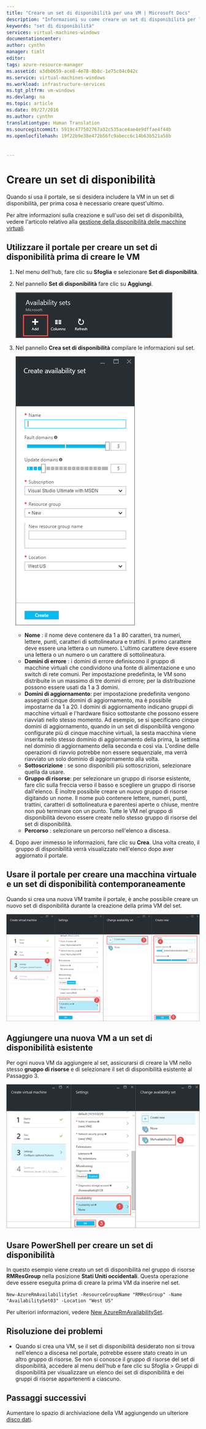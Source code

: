 ```yaml
---
title: "Creare un set di disponibilità per una VM | Microsoft Docs"
description: "Informazioni su come creare un set di disponibilità per le macchine virtuali tramite il portale di Azure o PowerShell e utilizzando il modello di distribuzione di Resource Manager."
keywords: "set di disponibilità"
services: virtual-machines-windows
documentationcenter: 
author: cynthn
manager: timlt
editor: 
tags: azure-resource-manager
ms.assetid: a3db8659-ace8-4e78-8b8c-1e75c04c042c
ms.service: virtual-machines-windows
ms.workload: infrastructure-services
ms.tgt_pltfrm: vm-windows
ms.devlang: na
ms.topic: article
ms.date: 09/27/2016
ms.author: cynthn
translationtype: Human Translation
ms.sourcegitcommit: 5919c477502767a32c535ace4ae4e9dffae4f44b
ms.openlocfilehash: 19f22b9e38e472b56fc9abecc6c14b63b521a58b


---
```

# <a name="create-an-availability-set"></a>Creare un set di disponibilità
Quando si usa il portale, se si desidera includere la VM in un set di disponibilità, per prima cosa è necessario creare quest'ultimo.

Per altre informazioni sulla creazione e sull'uso dei set di disponibilità, vedere l'articolo relativo alla [gestione della disponibilità delle macchine virtuali](virtual-machines-windows-manage-availability.md?toc=%2fazure%2fvirtual-machines%2fwindows%2ftoc.json).

## <a name="use-the-portal-to-create-an-availability-set-before-creating-your-vms"></a>Utilizzare il portale per creare un set di disponibilità prima di creare le VM
1. Nel menu dell'hub, fare clic su **Sfoglia** e selezionare **Set di disponibilità**.
2. Nel pannello **Set di disponibilità** fare clic su **Aggiungi**.
   
    ![Schermata che mostra il pulsante Aggiungi per creare un nuovo set di disponibilità.](./media/virtual-machines-windows-create-availability-set/add-availability-set.png)
3. Nel pannello **Crea set di disponibilità** compilare le informazioni sul set.
   
    ![Schermata che mostra le informazioni da immettere per creare il set di disponibilità.](./media/virtual-machines-windows-create-availability-set/create-availability-set.png)
   
   * **Nome** : il nome deve contenere da 1 a 80 caratteri, tra numeri, lettere, punti, caratteri di sottolineatura e trattini. Il primo carattere deve essere una lettera o un numero. L'ultimo carattere deve essere una lettera o un numero o un carattere di sottolineatura.
   * **Domini di errore** : i domini di errore definiscono il gruppo di macchine virtuali che condividono una fonte di alimentazione e uno switch di rete comuni. Per impostazione predefinita, le VM sono distribuite in un massimo di tre domini di errore; per la distribuzione possono essere usati da 1 a 3 domini.
   * **Domini di aggiornamento**: per impostazione predefinita vengono assegnati cinque domini di aggiornamento, ma è possibile impostarne da 1 a 20. I domini di aggiornamento indicano gruppi di macchine virtuali e l'hardware fisico sottostante che possono essere riavviati nello stesso momento. Ad esempio, se si specificano cinque domini di aggiornamento, quando in un set di disponibilità vengono configurate più di cinque macchine virtuali, la sesta macchina viene inserita nello stesso dominio di aggiornamento della prima, la settima nel dominio di aggiornamento della seconda e così via. L'ordine delle operazioni di riavvio potrebbe non essere sequenziale, ma verrà riavviato un solo dominio di aggiornamento alla volta.
   * **Sottoscrizione** : se sono disponibili più sottoscrizioni, selezionare quella da usare.
   * **Gruppo di risorse**: per selezionare un gruppo di risorse esistente, fare clic sulla freccia verso il basso e scegliere un gruppo di risorse dall'elenco. È inoltre possibile creare un nuovo gruppo di risorse digitando un nome. Il nome può contenere lettere, numeri, punti, trattini, caratteri di sottolineatura e parentesi aperte o chiuse, mentre non può terminare con un punto. Tutte le VM nel gruppo di disponibilità devono essere create nello stesso gruppo di risorse del set di disponibilità.
   * **Percorso** : selezionare un percorso nell'elenco a discesa.
4. Dopo aver immesso le informazioni, fare clic su **Crea**. Una volta creato, il gruppo di disponibilità verrà visualizzato nell'elenco dopo aver aggiornato il portale.

## <a name="use-the-portal-to-create-a-virtual-machine-and-an-availability-set-at-the-same-time"></a>Usare il portale per creare una macchina virtuale e un set di disponibilità contemporaneamente
Quando si crea una nuova VM tramite il portale, è anche possibile creare un nuovo set di disponibilità durante la creazione della prima VM del set.

![Schermata che illustra la procedura di creazione di un nuovo set di disponibilità in fase di creazione della VM.](./media/virtual-machines-windows-create-availability-set/new-vm-avail-set.png)

## <a name="add-a-new-vm-to-an-existing-availability-set"></a>Aggiungere una nuova VM a un set di disponibilità esistente
Per ogni nuova VM da aggiungere al set, assicurarsi di creare la VM nello stesso **gruppo di risorse** e di selezionare il set di disponibilità esistente al Passaggio 3. 

![Schermata che illustra come selezionare un set di disponibilità da utilizzare per la VM.](./media/virtual-machines-windows-create-availability-set/add-vm-to-set.png)

## <a name="use-powershell-to-create-an-availability-set"></a>Usare PowerShell per creare un set di disponibilità
In questo esempio viene creato un set di disponibilità nel gruppo di risorse **RMResGroup** nella posizione **Stati Uniti occidentali**. Questa operazione deve essere eseguita prima di creare la prima VM da inserire nel set.

    New-AzureRmAvailabilitySet -ResourceGroupName "RMResGroup" -Name "AvailabilitySet03" -Location "West US"

Per ulteriori informazioni, vedere [New AzureRmAvailabilitySet](https://msdn.microsoft.com/library/mt619453.aspx).

## <a name="troubleshooting"></a>Risoluzione dei problemi
* Quando si crea una VM, se il set di disponibilità desiderato non si trova nell'elenco a discesa nel portale, potrebbe essere stato creato in un altro gruppo di risorse. Se non si conosce il gruppo di risorse del set di disponibilità, accedere al menu dell'hub e fare clic su Sfoglia > Gruppi di disponibilità per visualizzare un elenco dei set di disponibilità e dei gruppi di risorse appartenenti a ciascuno.

## <a name="next-steps"></a>Passaggi successivi
Aumentare lo spazio di archiviazione della VM aggiungendo un ulteriore [disco dati](virtual-machines-windows-attach-disk-portal.md?toc=%2fazure%2fvirtual-machines%2fwindows%2ftoc.json).




<!--HONumber=Nov16_HO3-->


